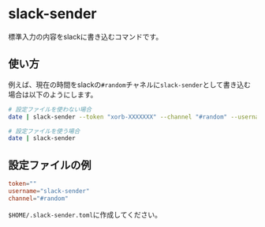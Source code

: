 # slack-sender

標準入力の内容をslackに書き込むコマンドです。

## 使い方

例えば、現在の時間をslackの`#random`チャネルに`slack-sender`として書き込む場合は以下のようにします。

```bash
# 設定ファイルを使わない場合
date | slack-sender --token "xorb-XXXXXXX" --channel "#random" --username "slack-sender"

# 設定ファイルを使う場合
date | slack-sender
```

## 設定ファイルの例

```toml
token=""
username="slack-sender"
channel="#random"
```
`$HOME/.slack-sender.toml`に作成してください。
